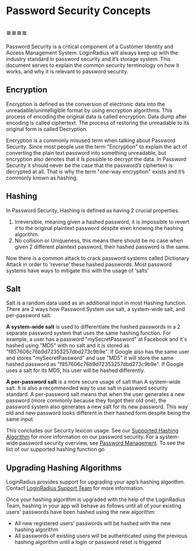 # Password Security Concepts
====
-----

Password Security is a critical component of a Customer Identity and Access Management System. LoginRadius will always keep up with the industry standard in password security and it’s storage system. This document serves to explain the common security terminology on how it works, and why it is relevant to password security.

## Encryption
Encryption is defined as the conversion of electronic data into the unreadable/unintelligible format by using encryption algorithms. This process of encoding the original data is called encryption. Data dump after encoding is called ciphertext. The process of restoring the unreadable to its original form is called Decryption.

Encryption is a commonly misused term when talking about Password Security. Since most people use the term "Encryption" to explain the act of converting the plain text password into something unreadable, but encryption also denotes that it is possible to decrypt the data. In Password Security it should never be the case that the password’s ciphertext is decrypted at all. That is why the term "one-way encryption" exists and it’s commonly known as hashing.

## Hashing
In Password Security, Hashing is defined as having 2 crucial properties:
1. Irreversible, meaning given a hashed password, it is impossible to revert it to the original plaintext password despite even knowing the hashing algorithm.
2. No collision or Uniqueness, this means there should be no case when given 2 different plaintext password, their hashed password is the same.

Now there is a common attack to crack password systems called Dictionary Attack in order to ‘reverse’ these hashed passwords. Most password systems have ways to mitigate this with the usage of ‘salts’


## Salt
Salt is a random data used as an additional input in most Hashing function. There are 2 ways how Password System use salt, a system-wide salt, and per-password salt.

**A system-wide salt** is used to differentiate the hashed passwords in a 2 separate password system that uses the same hashing function. For example, a user has a password "mySecretPassword" at Facebook and it's hashed using "MD5" with no salt and it is stored as "f857606c76b9d72353257dbd273c9b9e". If Google also has the same user and stores "mySecretPassword" and use "MD5" it will store the same hashed password as "f857606c76b9d72353257dbd273c9b9e". If Google uses a salt for its MD5, his user will be hashed differently.

**A per-password salt** is a more secure usage of salt than A system-wide salt. It is also a recommended way to use salt in password security standard. A per-password salt means that when the user generates a new password (more commonly because they forgot their old one), the password system also generates a new salt for its new password. This way old and new password looks different in their hashed form despite being the same input.


This concludes our Security lexicon usage. See our [Supported Hashing Algorithm](https://www.loginradius.com/docs/development/configuration/supported-password-hashing-algorithms) for more information on our password security.
For a system-wide password security overview, see [Password Management](https://www.loginradius.com/docs/platform-features-overview/user-security/password-management). To see the list of our supported hashing function go

## Upgrading Hashing Algorithms

LoginRadius provides support for upgrading your app’s hashing algorithm. Contact [ LoginRadius Support Team](https://adminconsole.loginradius.com/support/tickets/open-a-new-ticket) for more information.

Once your hashing algorithm is upgraded with the help of the LoginRadius Team, hashing in your app will behave as follows until all of your existing users' passwords have been hashed using the new algorithm:

- All new registered users' passwords will be hashed with the new hashing algorithm
- All passwords of existing users will be authenticated using the previous hashing algorithm until a login or password reset is triggered
